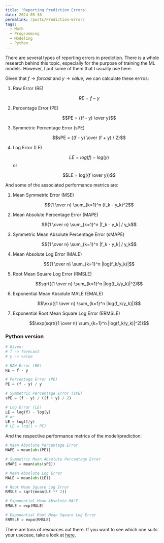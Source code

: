 ```yaml
---
title: 'Reporting Prediction Errors'
date: 2024-05-30
permalink: /posts/Prediction-Error/
tags:
  - Math
  - Programming
  - Modeling
  - Python
--- 
```


There are several types of reporting errors in prediction. There is a whole research behind this topic, especially for the purpose of training the ML models. However, I put some of them that I usually use here.

Given that $f \rightarrow forcast$ and $y \rightarrow value$, we can calculate these errros:

1. Raw Error (RE)

   $$RE = f - y$$

2. Percentage Error (PE)

   $$PE = {(f - y) \over y}$$

3. Symmetric Percentage Error (sPE)

   $$sPE = {(f - y) \over (f + y) / 2}$$

4. Log Error (LE)

   $$LE = log(f) - log(y)$$ or

   $$LE = log({f \over y})$$

And some of the associated performance metrics are:

1. Mean Symmetric Error (MSE)

   $${1 \over n} \sum_{k=1}^n (f_k - y_k)^2$$

2. Mean Absolute Percentage Error (MAPE)

   $${1 \over n} \sum_{k=1}^n |f_k - y_k| / y_k$$

3. Symmetric Mean Absolute Percentage Error (sMAPE)

   $${1 \over n} \sum_{k=1}^n |f_k - y_k| / y_k$$

4. Mean Absolute Log Error (MALE)

   $${1 \over n} \sum_{k=1}^n |log(f_k/y_k)|$$

5. Root Mean Square Log Error (RMSLE)

   $$sqrt({1 \over n} \sum_{k=1}^n |log(f_k/y_k)|^2)$$

6. Exponential Mean Absolute MALE (EMALE)

   $$\exp({1 \over n} \sum_{k=1}^n |log(f_k/y_k)|)$$

7. Exponential Root Mean Square Log Error (ERMSLE)

   $$\exp(sqrt({1 \over n} \sum_{k=1}^n |log(f_k/y_k)|^2))$$

### Python version

```python
# Given:
# f -> forecast
# y -> value

# RAW Error (RE)
RE = f - y

# Percentage Error (PE)
PE = (f - y) / y

# Symmetric Percentage Error (sPE)
sPE = (f - y) / ((f + y) / 2)

# Log Error (LE)
LE = log(f) - log(y) 
# or
LE = log(f/y)
# LE = log(1 + PE)
```

And the respective performance metrics of the model/prediction:

```python
# Mean Absolute Percentage Error
MAPE = mean(abs(PE))

# Symmetric Mean Absolute Percentage Error
sMAPE = mean(abs(sPE))

# Mean Absolute Log Error
MALE = mean(abs(LE))

# Root Mean Square Log Error
RMSLE = sqrt(mean(LE ** 2))

# Exponential Mean Absolute MALE
EMALE = exp(MALE)

# Exponential Root Mean Square Log Error
ERMSLE = expo(RMSLE)
```

There are tons of resources out there. If you want to see which one suits your usecase, take a look at [here](https://towardsdatascience.com/mean-absolute-log-error-male-a-better-relative-performance-metric-a8fd17bc5f75).
